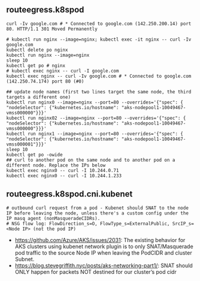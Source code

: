 ## routeegress.k8spod

```
curl -Iv google.com # * Connected to google.com (142.250.200.14) port 80. HTTP/1.1 301 Moved Permanently

# kubectl run nginx --image=nginx; kubectl exec -it nginx -- curl -Iv google.com
kubectl delete po nginx
kubectl run nginx --image=nginx
sleep 10
kubectl get po # nginx
# kubectl exec nginx -- curl -I google.com
kubectl exec nginx -- curl -Iv google.com # * Connected to google.com (142.250.74.174) port 80 (#0)

## update node names (first two lines target the same node, the third targets a different one)
kubectl run nginx0 --image=nginx --port=80 --overrides='{"spec": { "nodeSelector": {"kubernetes.io/hostname": "aks-nodepool1-10049467-vmss000000"}}}'
kubectl run nginx02 --image=nginx --port=80 --overrides='{"spec": { "nodeSelector": {"kubernetes.io/hostname": "aks-nodepool1-10049467-vmss000000"}}}'
kubectl run nginx1 --image=nginx --port=80 --overrides='{"spec": { "nodeSelector": {"kubernetes.io/hostname": "aks-nodepool1-10049467-vmss000001"}}}'
sleep 10
kubectl get po -owide
## curl to another pod on the same node and to another pod on a different node. Replace the IPs below
kubectl exec nginx0 -- curl -I 10.244.0.71
kubectl exec nginx0 -- curl -I 10.244.1.233
```

## routeegress.k8spod.cni.kubenet

```
# outbound curl request from a pod - Kubenet should SNAT to the node IP before leaving the node, unless there's a custom config under the IP masq agent (nonMasqueradeCIDRs).
# NSG flow log: FlowDirection_s=O, FlowType_s=ExternalPublic, SrcIP_s=<Node IP> (not the pod IP)
```

- https://github.com/Azure/AKS/issues/2031: The existing behavior for AKS clusters using kubenet network plugin is to only SNAT/Masquerade pod traffic to the source Node IP when leaving the PodCIDR and cluster Subnet.
- https://blog.stevegriffith.nyc/posts/aks-networking-part1/: SNAT should ONLY happen for packets NOT destined for our cluster’s pod cidr
